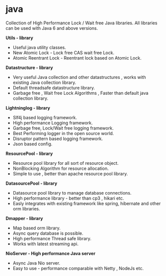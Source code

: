 # java
Collection of High Performance Lock / Wait free Java libraries. All libraries can be used with Java 6 and above versions.

**Utils - library**
* Useful java utility classes.
* New Atomic Lock - Lock free CAS wait free Lock.
* Atomic Reentrant Lock - Reentrant lock based on Atomic Lock.

**Datastructure - library**
 * Very useful Java collection and other datastructures , works with existing Java collection library.
 * Default threadsafe datastructure library.
 * Garbage free , Wait free Lock Algorithms , Faster than default java collection library.
 
**Lightninglog - library**
  * Slf4j based logging framework.
  * High performance Logging framework.
  * Garbage free, Lock/Wait free logging framework.
  * Best Performing logger in the open source world.
  * Disruptor pattern based logging framework.
  * Json based config.
  
**ResourcePool - library**
 * Resource pool library for all sort of resource object.
 * NonBlocking Algorithm for resource allocation.
 * Simple to use , better than apache resource pool library.
 
**DatasourcePool - library**
 * Datasource pool library to manage database connections.
 * High performance library - better than cp3 , hikari etc.
 * Easly integrates with existing framework like spring, hibernate and other orm libraries.

**Dmapper - library**
 * Map based orm library.
 * Async query database is possible.
 * High performance Thread safe library.
 * Works with latest streaming api.
 
**NioServer - High performance Java server**
 * Async Java Nio server.
 * Easy to use - performance comparable with Netty , NodeJs etc.
 
